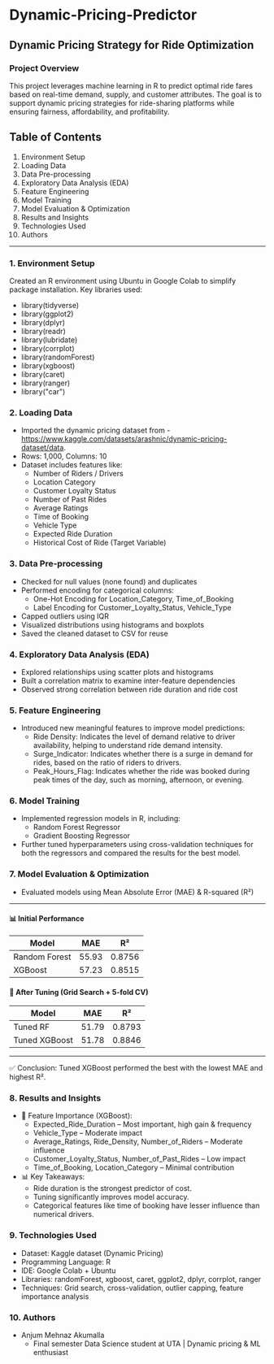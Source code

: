 # Dynamic-Pricing-Predictor
## Dynamic Pricing Strategy for Ride Optimization
### Project Overview
This project leverages machine learning in R to predict optimal ride fares based on real-time demand, supply, and customer attributes. The goal is to support dynamic pricing strategies for ride-sharing platforms while ensuring fairness, affordability, and profitability.

## Table of Contents
1. Environment Setup
2. Loading Data
3. Data Pre-processing
4. Exploratory Data Analysis (EDA)
5. Feature Engineering
6. Model Training
7. Model Evaluation & Optimization
8. Results and Insights
9. Technologies Used
10. Authors
---------------------------------------------------

### 1. Environment Setup
Created an R environment using Ubuntu in Google Colab to simplify package installation. Key libraries used:
- library(tidyverse)
- library(ggplot2)
- library(dplyr)
- library(readr)
- library(lubridate)
- library(corrplot)
- library(randomForest)
- library(xgboost)
- library(caret)
- library(ranger)
- library("car")

### 2. Loading Data
- Imported the dynamic pricing dataset from - https://www.kaggle.com/datasets/arashnic/dynamic-pricing-dataset/data.
- Rows: 1,000, Columns: 10
- Dataset includes features like:
  - Number of Riders / Drivers
  - Location Category
  - Customer Loyalty Status
  - Number of Past Rides
  - Average Ratings
  - Time of Booking
  - Vehicle Type
  - Expected Ride Duration
  - Historical Cost of Ride (Target Variable)

### 3. Data Pre-processing
- Checked for null values (none found) and duplicates
- Performed encoding for categorical columns:
  - One-Hot Encoding for Location_Category, Time_of_Booking
  - Label Encoding for Customer_Loyalty_Status, Vehicle_Type
- Capped outliers using IQR
- Visualized distributions using histograms and boxplots
- Saved the cleaned dataset to CSV for reuse

### 4. Exploratory Data Analysis (EDA)
- Explored relationships using scatter plots and histograms
- Built a correlation matrix to examine inter-feature dependencies
- Observed strong correlation between ride duration and ride cost

### 5. Feature Engineering
- Introduced new meaningful features to improve model predictions:
  - Ride Density: Indicates the level of demand relative to driver availability, helping to understand ride demand intensity.
  - Surge_Indicator: Indicates whether there is a surge in demand for rides, based on the ratio of riders to drivers.
  - Peak_Hours_Flag: Indicates whether the ride was booked during peak times of the day, such as morning, afternoon, or evening.

### 6. Model Training
- Implemented regression models in R, including:
  - Random Forest Regressor
  - Gradient Boosting Regressor
- Further tuned hyperparameters using cross-validation techniques for both the regressors and compared the results for the best model.

### 7. Model Evaluation & Optimization
- Evaluated models using Mean Absolute Error (MAE) & R-squared (R²)
----
#### 📊 Initial Performance

| Model          | MAE    | R²     |
|----------------|--------|--------|
| Random Forest  | 55.93  | 0.8756 |
| XGBoost        | 57.23  | 0.8515 |


#### 🔧 After Tuning (Grid Search + 5-fold CV)

| Model           | MAE    | R²     |
|-----------------|--------|--------|
| Tuned RF        | 51.79  | 0.8793 |
| Tuned XGBoost   | 51.78  | 0.8846 |
---
✅ Conclusion: Tuned XGBoost performed the best with the lowest MAE and highest R².

### 8. Results and Insights
- 🔑 Feature Importance (XGBoost):
  - Expected_Ride_Duration – Most important, high gain & frequency
  - Vehicle_Type – Moderate impact
  - Average_Ratings, Ride_Density, Number_of_Riders – Moderate influence
  - Customer_Loyalty_Status, Number_of_Past_Rides – Low impact
  - Time_of_Booking, Location_Category – Minimal contribution
- 📊 Key Takeaways:
  - Ride duration is the strongest predictor of cost.
  - Tuning significantly improves model accuracy.
  - Categorical features like time of booking have lesser influence than numerical drivers.

### 9. Technologies Used
- Dataset: Kaggle dataset (Dynamic Pricing)
- Programming Language: R
- IDE: Google Colab + Ubuntu
- Libraries: randomForest, xgboost, caret, ggplot2, dplyr, corrplot, ranger
- Techniques: Grid search, cross-validation, outlier capping, feature importance analysis

### 10. Authors
- Anjum Mehnaz Akumalla
  - Final semester Data Science student at UTA | Dynamic pricing & ML enthusiast
